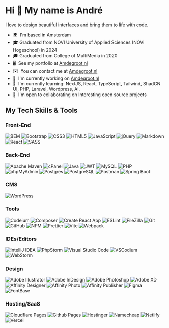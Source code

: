 <!-- https://shields.io -->
<!-- https://simpleicons.org -->
<!-- https://github.com/simple-icons/simple-icons -->
Hi 👋 My name is André
======================

I love to design beautiful interfaces and bring them to life with code.

* 🌍  I'm based in Amsterdam
* 🎓  Graduated from NOVI University of Applied Sciences (NOVI Hogeschool) in 2024
* 🎓  Graduated from College of MultiMedia in 2020
* 🖥️  See my portfolio at <a target="_blank" href="https://amdegroot.netlify.app">Amdegroot.nl</a>
* ✉️  You can contact me at <a target="_blank" href="https://amdegroot.netlify.app">Amdegroot.nl</a>
* 🚀  I'm currently working on <a target="_blank" href="https://amdegroot.netlify.app">Amdegroot.nl</a>
* 🧠  I'm currently learning: NextJS, React, TypeScript, Tailwind, ShadCN UI, PHP, Laravel, Wordpress, AI.
* 🤝  I'm open to collaborating on Interesting open source projects


## My Tech Skills & Tools
### Front-End
![BEM](https://img.shields.io/badge/BEM-%23000000?style=for-the-badge&logo=BEM&logoColor=white)
![Bootstrap](https://img.shields.io/badge/Bootstrap-%237952B3?style=for-the-badge&logo=Bootstrap&logoColor=white)
![CSS3](https://img.shields.io/badge/css3-%231572B6.svg?style=for-the-badge&logo=css3&logoColor=white)
![HTML5](https://img.shields.io/badge/html5-%23E34F26.svg?style=for-the-badge&logo=html5&logoColor=white)
![JavaScript](https://img.shields.io/badge/javascript-%23323330.svg?style=for-the-badge&logo=javascript&logoColor=%23F7DF1E)
![jQuery](https://img.shields.io/badge/jquery-%230769AD.svg?style=for-the-badge&logo=jquery&logoColor=white)
![Markdown](https://img.shields.io/badge/markdown-%23000000.svg?style=for-the-badge&logo=markdown&logoColor=white)
![React](https://img.shields.io/badge/react-%2320232a.svg?style=for-the-badge&logo=react&logoColor=%2361DAFB)
![SASS](https://img.shields.io/badge/SASS-hotpink.svg?style=for-the-badge&logo=SASS&logoColor=white)

### Back-End
![Apache Maven](https://img.shields.io/badge/Apache%20Maven-C71A36?style=for-the-badge&logo=Apache%20Maven&logoColor=white)
![cPanel](https://img.shields.io/badge/cPanel-%23FF6C2C?style=for-the-badge&logo=cPanel&logoColor=white)
![Java](https://img.shields.io/badge/java-%23ED8B00.svg?style=for-the-badge&logo=openjdk&logoColor=white)
![JWT](https://img.shields.io/badge/JWT-black?style=for-the-badge&logo=JSON%20web%20tokens)
![MySQL](https://img.shields.io/badge/MySQL-%234479A1?style=for-the-badge&logo=mysql&logoColor=white)
![PHP](https://img.shields.io/badge/PHP-%23777BB4?style=for-the-badge&logo=PHP&logoColor=white)
![phpMyAdmin](https://img.shields.io/badge/phpMyAdmin-%236C78AF?style=for-the-badge&logo=phpmyadmin&logoColor=white)
![Postgres](https://img.shields.io/badge/postgres-%23316192.svg?style=for-the-badge&logo=postgresql&logoColor=white)
![PostgreSQL](https://img.shields.io/badge/PostgreSQL-%234169E1?style=for-the-badge&logo=PostgreSQL&logoColor=white)
![Postman](https://img.shields.io/badge/Postman-FF6C37?style=for-the-badge&logo=postman&logoColor=white)
![Spring Boot](https://img.shields.io/badge/Spring%20Boot-F2F4F9?style=for-the-badge&logo=spring-boot)

### CMS
![WordPress](https://img.shields.io/badge/WordPress-%23117AC9.svg?style=for-the-badge&logo=WordPress&logoColor=white)

### Tools
![Codeium](https://img.shields.io/badge/Codeium-%2309B6A2?style=for-the-badge&logo=codeium&logoColor=white)
![Composer](https://img.shields.io/badge/Composer-%23885630?style=for-the-badge&logo=composer&logoColor=white)
![Create React App](https://img.shields.io/badge/Create%20React%20App-%2309D3AC?style=for-the-badge&logo=Create%20React%20App&logoColor=white)
![ESLint](https://img.shields.io/badge/ESLint-%234B32C3?style=for-the-badge&logo=ESLint&logoColor=white)
![FileZilla](https://img.shields.io/badge/FileZilla-%23BF0000?style=for-the-badge&logo=FileZilla&logoColor=white)
![Git](https://img.shields.io/badge/git-%23F05033.svg?style=for-the-badge&logo=git&logoColor=white)
![GitHub](https://img.shields.io/badge/github-%23121011.svg?style=for-the-badge&logo=github&logoColor=white)
![NPM](https://img.shields.io/badge/NPM-%23CB3837.svg?style=for-the-badge&logo=npm&logoColor=white)
![Prettier](https://img.shields.io/badge/Prettier-%23F7B93E?style=for-the-badge&logo=Prettier&logoColor=white)
![Vite](https://img.shields.io/badge/vite-%23646CFF.svg?style=for-the-badge&logo=vite&logoColor=white)
![Webpack](https://img.shields.io/badge/webpack-%238DD6F9.svg?style=for-the-badge&logo=webpack&logoColor=black)

### IDEs/Editors
![IntelliJ IDEA](https://img.shields.io/badge/IntelliJIDEA-000000.svg?style=for-the-badge&logo=intellij-idea&logoColor=white)
![PhpStorm](https://img.shields.io/badge/PhpStorm-%23000000?style=for-the-badge&logo=phpstorm&logoColor=white)
![Visual Studio Code](https://img.shields.io/badge/Visual%20Studio%20Code-0078d7.svg?style=for-the-badge&logo=visual-studio-code&logoColor=white)
![VSCodium](https://img.shields.io/badge/VSCodium-%232F80ED?style=for-the-badge&logo=VSCodium&logoColor=white)
![WebStorm](https://img.shields.io/badge/webstorm-143?style=for-the-badge&logo=webstorm&logoColor=white&color=black)


### Design
![Adobe Illustrator](https://img.shields.io/badge/adobe%20illustrator-%23FF9A00.svg?style=for-the-badge&logo=adobe%20illustrator&logoColor=white)
![Adobe InDesign](https://img.shields.io/badge/Adobe%20InDesign-49021F?style=for-the-badge&logo=adobeindesign&logoColor=white)
![Adobe Photoshop](https://img.shields.io/badge/adobe%20photoshop-%2331A8FF.svg?style=for-the-badge&logo=adobe%20photoshop&logoColor=white)
![Adobe XD](https://img.shields.io/badge/Adobe%20XD-470137?style=for-the-badge&logo=Adobe%20XD&logoColor=#FF61F6)
![Affinity Designer](https://img.shields.io/badge/affinity%20designer-%231B72BE.svg?style=for-the-badge&logo=affinity-designer&logoColor=white)
![Affinity Photo](https://img.shields.io/badge/affinity%20photo-%234E3188?style=for-the-badge&logo=Affinity%20Photo&logoColor=white)
![Affinity Publisher](https://img.shields.io/badge/affinity%20publisher-red?style=for-the-badge&logo=Affinity%20Publisher&color=%23891B26)
![Figma](https://img.shields.io/badge/figma-%23F24E1E.svg?style=for-the-badge&logo=figma&logoColor=white)
![FontBase](https://img.shields.io/badge/FontBase-%233D03A7?style=for-the-badge&logo=FontBase&logoColor=white)


### Hosting/SaaS
![Cloudflare Pages](https://img.shields.io/badge/Cloudflare%20Pages-%23F38020?style=for-the-badge&logo=Cloudflare%20Pages&logoColor=white)
![Github Pages](https://img.shields.io/badge/github%20pages-121013?style=for-the-badge&logo=github&logoColor=white)
![Hostinger](https://img.shields.io/badge/Hostinger-%23673DE6?style=for-the-badge&logo=Hostinger&logoColor=white)
![Namecheap](https://img.shields.io/badge/Namecheap-%23DE3723?style=for-the-badge&logo=Namecheap&logoColor=white)
![Netlify](https://img.shields.io/badge/netlify-%23000000.svg?style=for-the-badge&logo=netlify&logoColor=#00C7B7)
![Vercel](https://img.shields.io/badge/vercel-%23000000.svg?style=for-the-badge&logo=vercel&logoColor=white)

